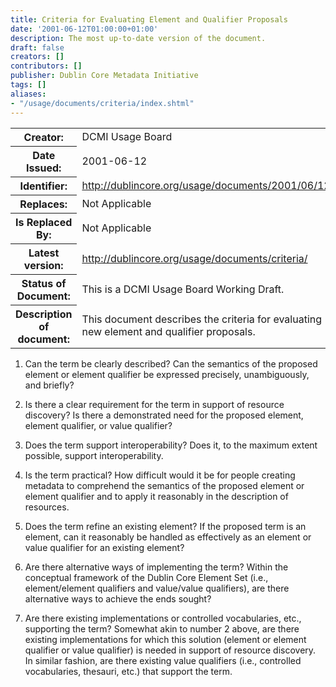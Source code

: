 ```yaml
---
title: Criteria for Evaluating Element and Qualifier Proposals
date: '2001-06-12T01:00:00+01:00'
description: The most up-to-date version of the document.
draft: false
creators: []
contributors: []
publisher: Dublin Core Metadata Initiative
tags: []
aliases:
- "/usage/documents/criteria/index.shtml"
---
```


<!--#include virtual="/ssi/header.shtml" -->
<table cellspacing="0" class="docinfo">
  <tr>
    <th>Creator:</th>
    <td>DCMI Usage Board</td>
  </tr>
  <tr>
    <th>Date Issued:</th>
    <td>2001-06-12</td>
  </tr>
  <tr>
    <th>Identifier:</th>
    <td><a href="/usage/documents/2001/06/12/">http://dublincore.org/usage/documents/2001/06/12/</a></td>
  </tr>
  <tr>
    <th>Replaces:</th>
    <td>Not Applicable</td>
  </tr>
  <tr>
    <th>Is Replaced By:</th>
    <td>Not Applicable</td>
  </tr>
  <tr>
    <th>Latest version:</th>
    <td><a href="/usage/documents/criteria/">http://dublincore.org/usage/documents/criteria/</a></td>
  </tr>
  <tr>
    <th>Status of Document:</th>
    <td>This is a DCMI Usage Board Working Draft.</td>
  </tr>
  <tr>
    <th>Description of document:</th>
    <td>This document describes the criteria for evaluating new element and qualifier proposals.</td>
  </tr>
</table>


1. Can the term be clearly described? Can the semantics of the proposed element or element qualifier be expressed precisely, unambiguously, and briefly?

2. Is there a clear requirement for the term in support of resource discovery? Is there a demonstrated need for the proposed element, element qualifier, or value qualifier?

3. Does the term support interoperability? Does it, to the maximum extent possible, support interoperability.

4. Is the term practical? How difficult would it be for people creating metadata to comprehend the semantics of the proposed element or element qualifier and to apply it reasonably in the description of resources.

5. Does the term refine an existing element? If the proposed term is an element, can it reasonably be handled as effectively as an element or value qualifier for an existing element?

6. Are there alternative ways of implementing the term? Within the conceptual framework of the Dublin Core Element Set (i.e., element/element qualifiers and value/value qualifiers), are there alternative ways to achieve the ends sought?

7. Are there existing implementations or controlled vocabularies, etc., supporting the term? Somewhat akin to number 2 above, are there existing implementations for which this solution (element or element qualifier or value qualifier) is needed in support of resource discovery. In similar fashion, are there existing value qualifiers (i.e., controlled vocabularies, thesauri, etc.) that support the term.

<!--#include virtual="/ssi/footer.shtml" -->

